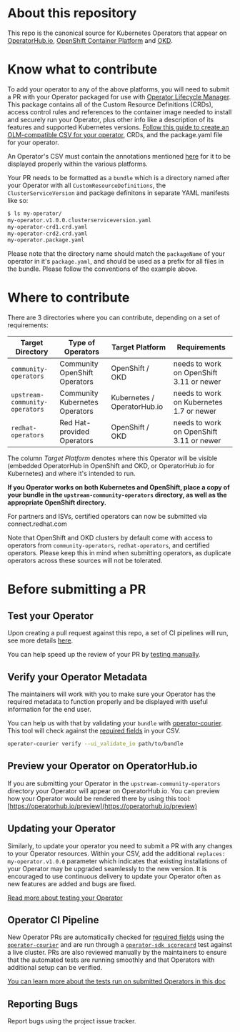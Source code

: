 # About this repository


This repo is the canonical source for Kubernetes Operators that appear on [OperatorHub.io](https://operatorhub.io), [OpenShift Container Platform](https://openshift.com) and [OKD](https://okd.io).

# Know what to contribute

To add your operator to any of the above platforms, you will need to submit a PR with your Operator packaged for use with [Operator Lifecycle Manager](https://github.com/operator-framework/operator-lifecycle-manager/). This package contains all of the Custom Resource Definitions (CRDs), access control rules and references to the container image needed to install and securely run your Operator, plus other info like a description of its features and supported Kubernetes versions. [Follow this guide to create an OLM-compatible CSV for your operator](https://github.com/operator-framework/operator-lifecycle-manager/blob/master/Documentation/design/building-your-csv.md), CRDs, and the package.yaml file for your operator.

An Operator's CSV must contain the annotations mentioned [here][required-fields] for it to be displayed properly within the various platforms.

Your PR needs to be formatted as a `bundle` which is a directory named after your Operator with all `CustomResourceDefinitions`, the `ClusterServiceVersion` and package definitons in separate YAML manifests like so:

```bash
$ ls my-operator/
my-operator.v1.0.0.clusterserviceversion.yaml
my-operator-crd1.crd.yaml
my-operator-crd2.crd.yaml
my-operator.package.yaml
```
Please note that the directory name should match the `packageName` of your operator in it's `package.yaml`, and should be used as a prefix for all files in the bundle. Please follow the conventions of the example above.

# Where to contribute

There are 3 directories where you can contribute, depending on a set of requirements:

| Target Directory               | Type of Operators              | Target Platform             | Requirements                                                  |
|--------------------------------|--------------------------------|-----------------------------|---------------------------------------------------------------|
| `community-operators`          | Community OpenShift Operators  | OpenShift / OKD             | needs to work on OpenShift 3.11 or newer                      |
| `upstream-community-operators` | Community Kubernetes Operators | Kubernetes / OperatorHub.io | needs to work on Kubernetes 1.7 or newer                      |
| `redhat-operators`             | Red Hat-provided Operators     | OpenShift / OKD             | needs to work on OpenShift 3.11 or newer                      |

The column _Target Platform_ denotes where this Operator will be visible (embedded OperatorHub in OpenShift and OKD, or OperatorHub.io for Kubernetes) and where it's intended to run.

**If you Operator works on both Kubernetes and OpenShift, place a copy of your bundle in the `upstream-community-operators` directory, as well as the appropriate OpenShift directory.**

For partners and ISVs, certified operators can now be submitted via connect.redhat.com

Note that OpenShift and OKD clusters by default come with access to operators from `community-operators`, `redhat-operators`, and certified operators. Please keep this in mind when submitting operators, as duplicate operators across these sources will not be tolerated. 

# Before submitting a PR

## Test your Operator

Upon creating a pull request against this repo, a set of CI pipelines will run, see more details [here](https://github.com/operator-framework/community-operators/blob/master/docs/testing-operators.md).

You can help speed up the review of your PR by [testing manually](https://github.com/operator-framework/community-operators/blob/master/docs/testing-operators.md#manual-testing-on-kubernetes).

## Verify your Operator Metadata

The maintainers will work with you to make sure your Operator has the required metadata to function properly and be displayed with useful information for the end user.

You can help us with that by validating your `bundle` with [operator-courier](https://github.com/operator-framework/operator-courier). This tool will check against the [required fields][required-fields] in your CSV.

```sh
operator-courier verify --ui_validate_io path/to/bundle
```

## Preview your Operator on OperatorHub.io

If you are submitting your Operator in the `upstream-community-operators` directory your Operator will appear on OperatorHub.io. You can preview how your Operator would be rendered there by using this tool: [https://operatorhub.io/preview](https://operatorhub.io/preview)

## Updating your Operator

Similarly, to update your operator you need to submit a PR with any changes to your Operator resources. Within your CSV, add the additional `replaces: my-operator.v1.0.0` parameter which indicates that existing installations of your Operator may be upgraded seamlessly to the new version. It is encouraged to use continuous delivery to update your Operator often as new features are added and bugs are fixed.

[Read more about testing your Operator](docs/testing-operators.md)

## Operator CI Pipeline

New Operator PRs are automatically checked for [required fields][required-fields] using the [`operator-courier`][operator-courier] and are run through a [`operator-sdk scorecard`][sdk-scorecard] test against a live cluster. PRs are also reviewed manually by the maintainers to ensure that the automated tests are running smoothly and that Operators with additional setup can be verified.

[You can learn more about the tests run on submitted Operators in this doc](docs/testing-operators.md)

## Reporting Bugs

Report bugs using the project issue tracker.

[required-fields]: https://github.com/operator-framework/community-operators/blob/master/docs/required-fields.md
[operator-courier]: https://github.com/operator-framework/operator-courier
[sdk-scorecard]:https://github.com/operator-framework/operator-sdk/blob/master/doc/test-framework/scorecard.md

